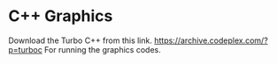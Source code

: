 # C++ Graphics
Download the Turbo C++ from this link.
https://archive.codeplex.com/?p=turboc
For running the graphics codes.
